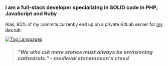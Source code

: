 ### I am a full-stack developer specializing in SOLID code in PHP, JavaScript and Ruby
Alas, 95% of my commits currently end up on a private GitLab server for [my day job](https://zingstudios.com/).

[![Top Languages]](https://github.com/anuraghazra/github-readme-stats)

>### *__"We who cut mere stones must always be envisioning cathedrals."__ - medieval stonemason's creed*


[Top Languages]: https://github-readme-stats.vercel.app/api/top-langs/?username=jamogriff&layout=compact&bg_color=EDCB96&title_color=0E0E52&langs_count=6&hide_border=true&text_color=0E0E52&card_width=240&hide=html&cache_seconds=86400&custom_title=Programming%20Toolkit
